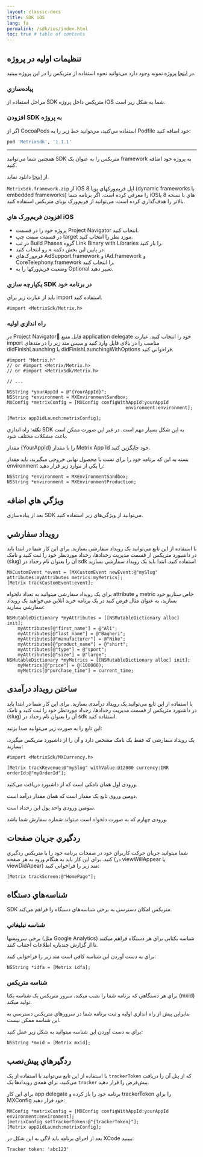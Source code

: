 ```yaml
---
layout: classic-docs
title: SDK iOS
lang: fa
permalink: /sdk/ios/index.html
toc: true # table of contents
---
```


## تنظيمات اوليه در پروژه

در [اینجا](https://github.com/metrixorg/MetrixSDK-iOSSample) پروژه نمونه وجود دارد می‌توانید نحوه استفاده از متریکس را در این پروژه ببینید.

### پياده‌سازي

مراحل استفاده از SDK متريکس داخل پروژه iOS شما به شکل زير است.

### افزودن SDK به پروژه


اگر از CocoaPods استفاده می‌کنید، می‌توانید خط زیر را به Podfile خود اضافه کنید:

```ruby
pod 'MetrixSdk', '1.1.1'
```

---

همچنین شما مي‌توانيد SDK متريکس را به عنوان يک framework به پروژه خود اضافه کنيد.

از [اینجا](https://github.com/metrixorg/MetrixSDK-iOS) دانلود نماید.

`MetrixSdk.framework.zip`
از iOS 8 اپل فريم‌ورکهاي پويا (dynamic frameworks يا embedded frameworks) را معرفي کرده است. اگر برنامه‌ شما iOSهاي با نسخه 8 يا بالاتر را هدف‌گذاري کرده است، مي‌توانيد از فريم‌ورک پوياي متريکس استفاده کنيد.

### افزودن فريم‌ورک هاي iOS

- پروژه خود را در قسمت Project Navigator انتخاب کنيد.
- در قسمت سمت چپ target مورد نظر را انتخاب کنيد.
- در تب Build Phases گروه Link Binary with Libraries را باز کنيد.
- در پايين اين بخش دکمه + رو انتخاب کنيد.
- فرم‌ورک‌هاي AdSupport.framework و iAd.framework و CoreTelephony.framework را انتخاب کنيد.
- وضعيت فريم‌ورکها را به Optional تغيير دهيد.

### يکپارچه سازي SDK در برنامه خود

بايد از عبارت زير براي import استفاده کنيد.

```objc
#import <MetrixSdk/Metrix.h>
```

### راه اندازي اوليه

در Project Navigatorُ فايل منبع application delegate خود را انتخاب کنيد. عبارت import مناسب را در بالاي فايل وارد کنيد و سپس متد زير را در متدهاي didFinishLaunching يا didFinishLaunchingWithOptions فراخواني کنيد.

```objc
#import "Metrix.h"
// or #import <Metrix/Metrix.h>
// or #import <MetrixSdk/Metrix.h>

// ...

NSString *yourAppId = @"{YourAppId}";
NSString *environment = MXEnvironmentSandbox;
MXConfig *metrixConfig = [MXConfig configWithAppId:yourAppId
                                            environment:environment];

[Metrix appDidLaunch:metrixConfig];
```

**نکته**: راه‌ اندازي SDK به اين شکل بسيار مهم است. در غير اين صورت ممکن است باعث مشکلات مختلف شود.

مقدار {YourAppId} را با مقدار Metrix App Id خود جايگزين کنيد.

بسته به اين که برنامه خود را براي تست يا محصول نهايي خروجي ميگيريد، بايد مقدار environment را يکي از موارد زير قرار دهيد:

```objc
NSString *environment = MXEnvironmentSandbox;
NSString *environment = MXEnvironmentProduction;
```

## ويژگي هاي اضافه

بعد از پياده‌سازي SDK مي‌توانيد از ويژگي‌هاي زير استفاده کنيد.

## رويداد سفارشي

با استفاده از اين تابع مي‌توانيد يک رويداد سفارشي بسازيد. براي اين کار شما در ابتدا بايد در داشبورد متريکس از قسمت مديريت رخدادها، رخداد موردنظر خود را ثبت کنيد و نامک (slug) آن را بعنوان نام رخداد در sdk استفاده کنيد.
ابتدا بايد يک رويداد سفارشي بسازيد

```objc
MXCustomEvent *event = [MXCustomEvent newEvent:@"mySlug" attributes:myAttributes metrics:myMetrics];
[Metrix trackCustomEvent:event];
```

براي يک رويداد سفارشي ميتوانيد به تعداد دلخواه attribute و metric خاص سناريو خود بسازيد، به عنوان مثال فرض کنيد در يک برنامه خريد آنلاين مي‌خواهيد يک رويداد سفارشي بسازيد:

```objc
NSMutableDictionary *myAttributes = [[NSMutableDictionary alloc] init];
    myAttributes[@"first_name"] = @"Ali";
    myAttributes[@"last_name"] = @"Bagheri";
    myAttributes[@"manufacturer"] = @"Nike";
    myAttributes[@"product_name"] = @"shirt";
    myAttributes[@"type"] = @"sport";
    myAttributes[@"size"] = @"large";
NSMutableDictionary *myMetrics = [[NSMutableDictionary alloc] init];
    myMetrics[@"price"] = @(100000);
    myMetrics[@"purchase_time"] = current_time;
```

## ساختن رویداد درآمدی
با استفاده از این تابع می‌توانید یک رویداد درآمدی بسازید. برای این کار شما در ابتدا باید در داشبورد متریکس از قسمت مدیریت رخدادها، رخداد موردنظر خود را ثبت کنید و نامک (slug) آن را بعنوان نام رخداد در sdk استفاده کنید.

این تابع را به صورت زیر می‌توانید صدا بزنید:

یک رویداد سفارشی که فقط یک نامک مشخص دارد و آن را از داشبورد متریکس میگیرد، بسازید:

```objc
#import <MetrixSdk/MXCurrency.h>

[Metrix trackRevenue:@"mySlug" withValue:@12000 currency:IRR orderId:@"myOrderId"];
```
ورودی اول همان نامکی است که از داشبورد دریافت می‌کنید.

دومین وروی تابع یک مقدار است که همان مقدار درآمد است.

سومین ورودی واحد پول این رخداد است.

ورودی چهارم که به صورت دلخواه است میتواند شماره سفارش شما باشد.


## ردگيري جريان صفحات

شما ميتوانيد جريان حرکت کاربران خود در صفحات برنامه خود را با متريکس ردگيري کنيد. براي اين کار بايد به هنگام ورود به هر صفحه (در viewWillAppear يا viewDidApear) متد زير را فراخواني کنيد:

```objc
[Metrix trackScreen:@"HomePage"];
```

## شناسه‌هاي دستگاه

SDK متريکس امکان دسترسي به برخي شناسه‌هاي دستگاه را فراهم مي‌کند.

### شناسه تبليغاتي

برخي سرويسها (مثل Google Analytics) شناسه يکتايي براي هر دستگاه فراهم ميکنند تا از گزارش چندباره اطلاعات اجتناب کنند.

براي به دست آوردن اين شناسه کافي است متد زير را فراخواني کنيد:

```objc
NSString *idfa = [Metrix idfa];
```

### شناسه متريکس

براي هر دستگاهي که برنامه شما را نصب ميکند، سرور متريکس يک شناسه يکتا (mxid) توليد ميکند.

بنابراين پيش از راه اندازي اوليه و ثبت برنامه شما در سرورهاي متريکس دسترسي به اين شناسه ممکن نيست.

براي به دست آوردن اين شناسه ميتوانيد به شکل زير عمل کنيد:

```objc
NSString *mxid = [Metrix mxid];
```

## ردگيرهاي پيش‌نصب

با استفاده از اين تابع مي‌توانيد با استفاده از يک `trackerToken` که از پنل آن را دريافت مي‌کنيد، براي همه‌ي رويدادها يک `tracker` پيش‌فرض را قرار دهيد.

براي اين کار app delegate برنامه خود را باز کرده و trackerToken را براي MXConfig خود قرار دهيد:

```objc
MXConfig *metrixConfig = [MXConfig configWithAppId:yourAppId environment:environment];
[metrixConfig setTrackerToken:@"{TrackerToken}"];
[Metrix appDidLaunch:metrixConfig];
```

بعد از اجراي برنامه بايد لاگي به اين شکل در XCode ببينيد:

```objc
Tracker token: 'abc123'
```
